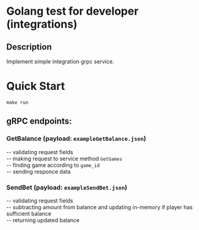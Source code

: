 # Golang test for developer (integrations)

## Description

Implement simple integration grpc service.

# Quick Start
```
make run
```

## gRPC endpoints:
### GetBalance (payload: `exampleGetBalance.json`) 
-- validating request fields    
-- making request to service method `GetGames`  
-- finding game according to `game_id`  
-- sending responce data

### SendBet (payload: `exampleSendBet.json`)
-- validating request fields  
-- subtracting amount from balance and updating in-memory if player has sufficient balance  
-- returning updated balance  



